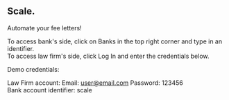 ## Scale.
Automate your fee letters!  

To access bank's side, click on Banks in the top right corner and type in an identifier.  
To access law firm's side, click Log In and enter the credentials below.  

Demo credentials:

Law Firm account: Email: user@email.com Password: 123456   
Bank account identifier: scale
